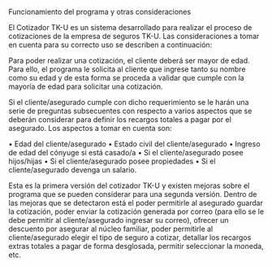 Funcionamiento del programa y otras consideraciones

El Cotizador TK-U es un sistema desarrollado para realizar el proceso de cotizaciones de la empresa de seguros TK-U. Las consideraciones a tomar en cuenta para su correcto uso se describen a continuación:

Para poder realizar una cotización, el cliente deberá ser mayor de edad.  Para ello, el programa le solicita al cliente que ingrese tanto su nombre como su edad y de esta forma se proceda a validar que cumple con la mayoría de edad para solicitar una cotización. 

Si el cliente/asegurado cumple con dicho requerimiento se le harán una serie de preguntas subsecuentes con respecto a varios aspectos que se deberán considerar para definir los recargos totales a pagar por el asegurado. Los aspectos a tomar en cuenta son:

•	Edad del cliente/asegurado
•	Estado civil del cliente/asegurado
•	Ingreso de edad del cónyuge si está casado/a
•	Si el cliente/asegurado posee hijos/hijas
•	Si el cliente/asegurado posee propiedades
•	Si el cliente/asegurado devenga un salario.

Esta es la primera versión del cotizador TK-U y existen mejoras sobre el programa que se pueden considerar para una segunda versión. Dentro de las mejoras que se detectaron está el poder permitirle al asegurado guardar la cotización, poder enviar la cotización generada por correo (para ello se le debe permitir al cliente/asegurado ingresar su correo), ofrecer un descuento por asegurar al núcleo familiar, poder permitirle al cliente/asegurado elegir el tipo de seguro a cotizar, detallar los recargos extras totales a pagar de forma desglosada, permitir seleccionar la moneda, etc.
